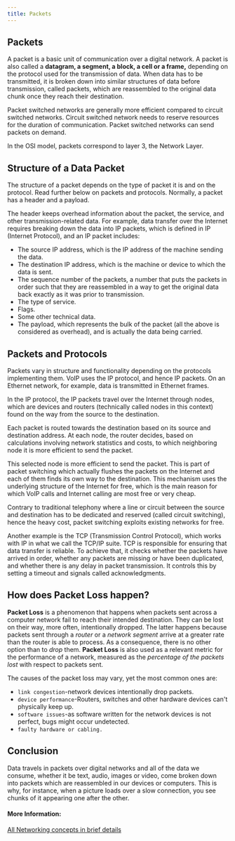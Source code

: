 ```yaml
---
title: Packets
---
```

## Packets

A packet is a basic unit of communication over a digital network. A packet is also called a **datagram, a segment, a block, a cell or a frame,** depending on the protocol used for the transmission of data. When data has to be transmitted, it is broken down into similar structures of data before transmission, called packets, which are reassembled to the original data chunk once they reach their destination.

Packet switched networks are generally more efficient compared to circuit switched networks. Circuit switched network needs to reserve resources for the duration of communication. Packet switched networks can send packets on demand.

In the OSI model, packets correspond to layer 3, the Network Layer.
  
## Structure of a Data Packet
  The structure of a packet depends on the type of packet it is and on the protocol. Read further below on packets and protocols. Normally, a packet has a header and a payload.

  The header keeps overhead information about the packet, the service, and other transmission-related data. For example, data transfer over the Internet requires breaking down the data into IP packets, which is defined in IP (Internet Protocol), and an IP packet includes:
  
  * The source IP address, which is the IP address of the machine sending the data.
  * The destination IP address, which is the machine or device to which the data is sent.
  * The sequence number of the packets, a number that puts the packets in order such that they are reassembled in a way to get the original data back exactly as it was prior to transmission.
  * The type of service.
  * Flags.
  * Some other technical data.
  * The payload, which represents the bulk of the packet (all the above is considered as overhead), and is actually the data being carried.
  
## Packets and Protocols
  Packets vary in structure and functionality depending on the protocols implementing them. VoIP uses the IP protocol, and hence IP packets. On an Ethernet network, for example, data is transmitted in Ethernet frames.
  
  In the IP protocol, the IP packets travel over the Internet through nodes, which are devices and routers (technically called nodes in this context) found on the way from the source to the destination.
  
  Each packet is routed towards the destination based on its source and destination address. At each node, the router decides, based on calculations involving network statistics and costs, to which neighboring node it is more efficient to send the packet.
  
  This selected node is more efficient to send the packet. This is part of packet switching which actually flushes the packets on the Internet and each of them finds its own way to the destination. This mechanism uses the underlying structure of the Internet for free, which is the main reason for which VoIP calls and Internet calling are most free or very cheap.
  
  Contrary to traditional telephony where a line or circuit between the source and destination has to be dedicated and reserved (called circuit switching), hence the heavy cost, packet switching exploits existing networks for free.
  
  Another example is the TCP (Transmission Control Protocol), which works with IP in what we call the TCP/IP suite. TCP is responsible for ensuring that data transfer is reliable. To achieve that, it checks whether the packets have arrived in order, whether any packets are missing or have been duplicated, and whether there is any delay in packet transmission. It controls this by setting a timeout and signals called acknowledgments.
  
## How does Packet Loss happen?
  **Packet Loss** is a phenomenon that happens when packets sent across a computer network fail to reach their intended destination. They can be lost on their way, more often, intentionally dropped. The latter happens because packets sent through a *router* or a *network segment* arrive at a greater rate than the router is able to process. As a consequence, there is no other option than to *drop* them.
  **Packet Loss** is also used as a relevant metric for the performance of a network, measured as the *percentage of the packets lost* with respect to packets sent.
  
  The causes of the packet loss may vary, yet the most common ones are:
  - ```link congestion```-network devices intentionally drop packets.
  - ```device performance```-Routers, switches and other hardware devices can't physically keep up.
  - ```software issues```-as software written for the network devices is not perfect, bugs might occur undetected. 
  - ```faulty hardware or cabling.```  
  
 ## Conclusion
  Data travels in packets over digital networks and all of the data we consume, whether it be text, audio, images or video, come broken down into packets which are reassembled in our devices or computers. This is why, for instance, when a picture loads over a slow connection, you see chunks of it appearing one after the other. 
  
#### More Information:
<!-- Please add any articles you think might be helpful to read before writing the article -->
[All Networking concepts in brief details](https://www.lifewire.com/what-is-a-data-packet-3426310 "Lifewire's Article about Data Packets")

